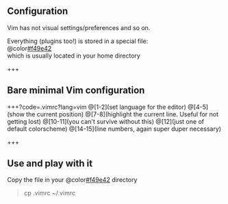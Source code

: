 ## Configuration

Vim has not visual settings/preferences and so on.

Everything (plugins too!) is stored in a special file:
<br>
@color[#f49e42](.vimrc)
<br>
which is usually located in your home directory

+++

## Bare minimal Vim configuration

+++?code=.vimrc?lang=vim
@[1-2](set language for the editor)
@[4-5](show the current position)
@[7-8](highlight the current line. Useful for not getting lost)
@[10-11](you can't survive without this)
@[12](just one of default colorscheme)
@[14-15](line numbers, again super duper necessary)

+++

## Use and play with it

Copy the file in your @color[#f49e42]($HOME) directory

> cp .vimrc ~/.vimrc
